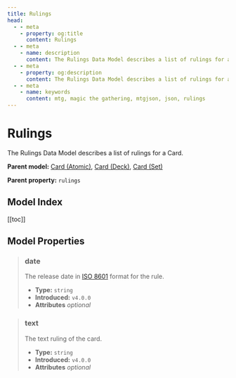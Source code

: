 ```yaml
---
title: Rulings
head:
  - - meta
    - property: og:title
      content: Rulings
  - - meta
    - name: description
      content: The Rulings Data Model describes a list of rulings for a Card.
  - - meta
    - property: og:description
      content: The Rulings Data Model describes a list of rulings for a Card.
  - - meta
    - name: keywords
      content: mtg, magic the gathering, mtgjson, json, rulings
---
```


# Rulings

The Rulings Data Model describes a list of rulings for a Card.

**Parent model:** [Card (Atomic)](/data-models/card-atomic/), [Card (Deck)](/data-models/card-deck/), [Card (Set)](/data-models/card-set/)  

**Parent property:** `rulings`

## Model Index

<ModelType type="Rulings" />

<PropertyToggler/>

[[toc]]

## Model Properties

> ### date
>
> The release date in [ISO 8601](https://www.iso.org/iso-8601-date-and-time-format.html) format for the rule.
>
> - **Type:** `string`
> - **Introduced:** `v4.0.0`
> - **Attributes** <i class="optional">optional</i>

> ### text
>
> The text ruling of the card.
>
> - **Type:** `string`
> - **Introduced:** `v4.0.0`
> - **Attributes** <i class="optional">optional</i>
